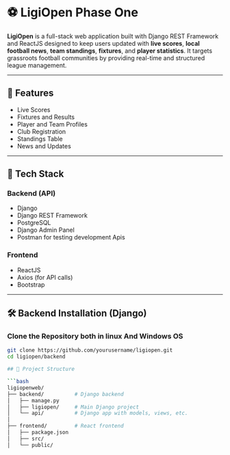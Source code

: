 # ⚽ LigiOpen Phase One

**LigiOpen** is a full-stack web application built with Django REST Framework and ReactJS designed to keep users updated with **live scores**, **local football news**, **team standings**, **fixtures**, and **player statistics**. It targets grassroots football communities by providing real-time and structured league management.

---

## 🌟 Features

- Live Scores
- Fixtures and Results
- Player and Team Profiles
- Club Registration
- Standings Table
- News and Updates

---

## 🚀 Tech Stack

### Backend (API)
- Django
- Django REST Framework
- PostgreSQL
- Django Admin Panel
- Postman for testing development Apis

### Frontend
- ReactJS
- Axios (for API calls)
- Bootstrap

---

## 🛠️ Backend Installation (Django)

###  Clone the Repository both  in linux And Windows OS

```bash
git clone https://github.com/yourusername/ligiopen.git
cd ligiopen/backend

## 📁 Project Structure

```bash
ligiopenweb/
├── backend/          # Django backend
│   ├── manage.py
│   ├── ligiopen/     # Main Django project
│   └── api/          # Django app with models, views, etc.
│
├── frontend/         # React frontend
│   ├── package.json
│   ├── src/
│   └── public/


